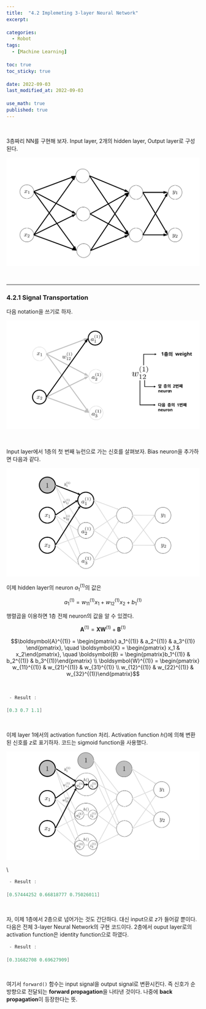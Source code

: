 ```yaml
---
title:  "4.2 Implemeting 3-layer Neural Network"
excerpt: 

categories:
  - Robot
tags:
  - [Machine Learning]

toc: true
toc_sticky: true
 
date: 2022-09-03
last_modified_at: 2022-09-03

use_math: true
published: true
---
```


<br>

3층짜리 NN를 구현해 보자. Input layer, 2개의 hidden layer, Output layer로 구성된다.

<p align="center"><img src="/assets/image/machine_learning/ml/ch4/220903_13.svg" width="" height="" title="" alt=""><br/></p>

<br>

***

### 4.2.1 Signal Transportation

다음 notation을 쓰기로 하자.

<p align="center"><img src="/assets/image/machine_learning/ml/ch4/220906_1.svg" width="" height="" title="" alt=""><br/></p>

<br>

Input layer에서 1층의 첫 번째 뉴런으로 가는 신호를 살펴보자. Bias neuron을 추가하면 다음과 같다.

<p align="center"><img src="/assets/image/machine_learning/ml/ch4/220906_2.svg" width="" height="" title="" alt=""><br/></p>

이제 hidden layer의 neuron $a_1^{(1)}$의 값은

$$a_1^{(1)} = w_{11}^{(1)}x_1 + w_{12}^{(1)}x_2 + b_1^{(1)}$$

행렬곱을 이용하면 1층 전체 neuron의 값을 알 수 있겠다.

$$\boldsymbol{A}^{(1)} = \boldsymbol{X}\boldsymbol{W}^{(1)} + \boldsymbol{B}^{(1)}$$

$$\boldsymbol{A}^{(1)} = \begin{pmatrix}
a_1^{(1)} & a_2^{(1)} & a_3^{(1)}
\end{pmatrix}, \quad \boldsymbol{X} = \begin{pmatrix} x_1 & x_2\end{pmatrix}, \quad \boldsymbol{B} = \begin{pmatrix}b_1^{(1)} & b_2^{(1)} & b_3^{(1)}\end{pmatrix} \\
\boldsymbol{W}^{(1)} = \begin{pmatrix} w_{11}^{(1)} & w_{21}^{(1)} & w_{31}^{(1)} \\ w_{12}^{(1)} & w_{22}^{(1)} & w_{32}^{(1)}\end{pmatrix}$$

<br>

<script src="https://gist.github.com/younghwanJoo1608/c821ca3f2a1c4d5d892be544a101cb96.js"></script>

```cpp
 - Result : 

[0.3 0.7 1.1]
```

<br>

이제 layer 1에서의 activation function 처리. Activation function $h()$에 의해 변환된 신호를 $z$로 표기하자. 코드는 sigmoid function을 사용했다.

<p align="center"><img src="/assets/image/machine_learning/ml/ch4/220906_3.svg" width="" height="" title="" alt=""><br/></p>

<script src="https://gist.github.com/younghwanJoo1608/2051e083d011d0230e0b95880b4c30c0.js"></script>\

```cpp
 - Result : 

[0.57444252 0.66818777 0.75026011]
```

<br>

자, 이제 1층에서 2층으로 넘어가는 것도 간단하다. 대신 input으로 $z$가 들어갈 뿐이다. 다음은 전체 3-layer Neural Network의 구현 코드이다. 2층에서 ouput layer로의 activation function은 identity function으로 하였다.

<script src="https://gist.github.com/younghwanJoo1608/3f397ee31082fd23fb21306f5d6b14d4.js"></script>

```cpp
 - Result : 

[0.31682708 0.69627909]
```

<br>

여기서 `forward()` 함수는 input signal을 output signal로 변환시킨다. 즉 신호가 순방향으로 전달되는 **forward propagation**을 나타낸 것이다. 나중에 **back propagation**이 등장한다는 뜻.